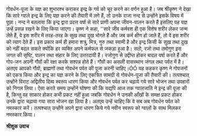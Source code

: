 गोवर्धन-पूजा के यज्ञ का शुभारश्भ कराकर इन्द्र के गर्व को चूर करने का वर्णन हुआ है। जब श्रीकृष्ण ने देखा कि सारे ग्वाले इन्द्र के लिए यज्ञ करने की तैयारी में लगे हैं, तो उनके राजा नन्द से उन्होंने इसके विषय में पूछा। नन्द ने बतलाया कि इन्द्र द्वारा प्रदत्त वर्षा से सारे प्राणी अपना जीवन-पालन करते हैं इसलिए यह यज्ञ उन्हें प्रसन्न रखने के लिए किया जाएगा। कृष्ण ने कहा, ''सारे जीव कर्मवश ही एक विशेष शरीर लेकर जन्म लेते हैं, वे इस शरीर में तरह-तरह के सुख तथा दुख भोगते हैं और जब कर्म क्षीण हो जाते हैं, तो वे इस शरीर को त्याग देते हैं। इस प्रकार कर्म ही हमारा शत्रु, मित्र, गुरु तथा स्वामी है और इन्द्र किसी के सुख तथा दुख को नहीं बदल सकते क्योंकि हर व्यक्ति अपने कर्मफल से जकड़ा हुआ है। सतो, रजो तथा तमोगुण इस जगत की सृष्टि, पालन तथा संहार के लिए उत्तरदायी हैं। रजोगुण से उद्दीप्त होकर बादल वर्षा करते हैं और गोप-जन अपनी गौवों की रक्षा करके सश्पन्न होते हैं। गौवों का असली वासस्थान जंगल तथा पर्वत में है। अतएव आपको गौवों, ब्राह्मणों तथा गोवर्धन पर्वत की पूजा करनी चाहिए।ÓÓ यह कहकर कृष्ण ने गोपजनों को एकत्र किया और इन्द्र का यज्ञ करने के लिए एकत्रित सामग्री से गोवर्धन-पूजा की तैयारी की। तत्पश्चात् उन्होंने विराट अद्वितीय दिव्य स्वरूप धारण किया और गोवर्धन पर्वत कर चढ़ाये गये सारे भोजन तथा उपहारों को निगल लिया। ऐसा करते समय उन्होंने घोषणा की कि यद्यपि आज तक ग्वालजाति ने इन्द्र की पूजा की है, किन्तु वह साकार होकर कभी प्रकट नहीं हुआ जबकि गोवर्धन ने उनकी आँखों के समक्ष प्रकट होकर उनके द्वारा चढ़ाया गया सारा भोजन खा लिया है। अतएव उन्हें चाहिए कि वे सब अब गोवर्धन पर्वत को नमस्कार करें। तत्पश्चात् उन्होंने अपने द्वारा धारण किये गये नवीन स्वरूप को ग्वालों के साथ मिलकर नमस्कार किया।  

**श्रीशुक उवाच** 